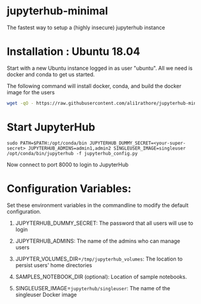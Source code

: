 # jupyterhub-minimal
The fastest way to setup a (highly insecure) jupyterhub instance

# Installation : Ubuntu 18.04

Start with a new Ubuntu instance logged in as user "ubuntu".  All we need is docker and conda to get us started.

The following command will install docker, conda, and build the docker image for the users

```bash
wget -qO - https://raw.githubusercontent.com/ali1rathore/jupyterhub-minimal/master/install.sh | bash
```

# Start JupyterHub

```
sudo PATH=$PATH:/opt/conda/bin JUPYTERHUB_DUMMY_SECRET=<your-super-secret> JUPYTERHUB_ADMINS=admin1,admin2 SINGLEUSER_IMAGE=singleuser /opt/conda/bin/jupyterhub -f jupyterhub_config.py
```

Now connect to port 8000 to login to JupyterHub


# Configuration Variables:

Set these environment variables in the commandline to modify the default configuration.

1. JUPYTERHUB_DUMMY_SECRET: The password that all users will use to login

2. JUPYTERHUB_ADMINS: The name of the admins who can manage users

3. JUPYTER_VOLUMES_DIR=`/tmp/jupyterhub_volumes`: The location to persist users' home directories

4. SAMPLES_NOTEBOOK_DIR (optional): Location of sample notebooks.

5. SINGLEUSER_IMAGE=`jupyterhub/singleuser`: The name of the singleuser Docker image

